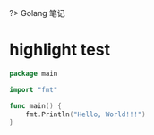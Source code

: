 ?> Golang 笔记

# highlight test

```go
package main

import "fmt"

func main() {
    fmt.Println("Hello, World!!!")
}
```